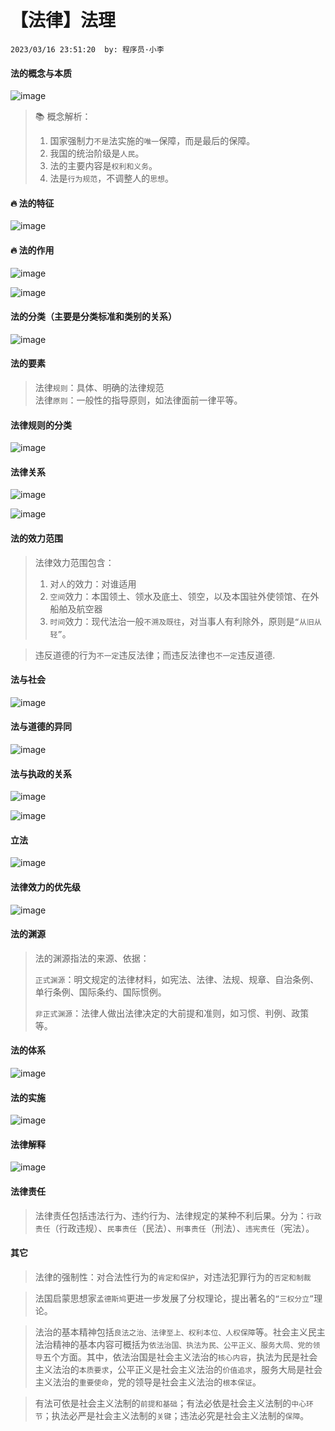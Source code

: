 # 【法律】法理
`2023/03/16 23:51:20  by: 程序员·小李`

#### 法的概念与本质

![image](【法律】法理/9bf7209a-46c7-47c7-8a9c-b94835c98f17.png)

> 📚 概念解析：
> 1. 国家强制力`不是`法实施的`唯一`保障，而是最后的保障。
> 2. 我国的统治阶级是`人民`。
> 3. 法的主要内容是`权利和义务`。
> 4. 法是`行为规范`，不调整人的`思想`。

#### 🔥 法的特征

![image](【法律】法理/4802ea33-6627-4279-bd5b-5756839d8428.png)

#### 🔥 法的作用

![image](【法律】法理/f3317110-fb3a-46cf-832c-38ee1985f2a5.png)

![image](【法律】法理/476c8e7b-20f1-4f92-bffc-fc8a1541c69f.png)

#### 法的分类（主要是分类标准和类别的关系）

![image](【法律】法理/58ab2bd9-d419-4a5f-b0d4-ac7d529580d8.png)

#### 法的要素

> 法律`规则`：具体、明确的法律规范  
> 法律`原则`：一般性的指导原则，如法律面前一律平等。

#### 法律规则的分类

![image](【法律】法理/3e6e75c0-50ec-4639-a0e6-216460dc7876.png)

#### 法律关系

![image](【法律】法理/ff211e83-fc3c-45fc-9e95-8587e45f6f56.png)


![image](【法律】法理/5a230e36-66d9-4aec-af00-5ff3500bc822.png)

#### 法的效力范围

> 法律效力范围包含： 
> 1. 对`人`的效力：对谁适用
> 2. `空间`效力：本国领土、领水及底土、领空，以及本国驻外使领馆、在外船舶及航空器  
> 3. `时间`效力：现代法治一般`不溯及既往`，对当事人有利除外，原则是`“从旧从轻”`。

>  违反道德的行为`不一定`违反法律；而违反法律也`不一定`违反道德.

#### 法与社会

![image](【法律】法理/774c84cc-d878-4e55-bca8-5cb7261a41f5.png)

#### 法与道德的异同

![image](【法律】法理/ac919394-022d-44b9-aa6d-3195ae346f9e.png)

#### 法与执政的关系

![image](【法律】法理/9d418297-42f3-4ef0-8b66-0be109e8a3c3.png)


![image](【法律】法理/6427a7c2-57e7-47a9-8e4a-7173fbff1225.png)

#### 立法

![image](【法律】法理/8a7bfd47-7059-4943-b415-75a96cec4226.png)

#### 法律效力的优先级

![image](【法律】法理/9b8c97a3-7aed-496c-b8cc-676d3c26ec59.png)

#### 法的渊源

> 法的渊源指法的来源、依据：
> 
> `正式渊源`：明文规定的法律材料，如宪法、法律、法规、规章、自治条例、单行条例、国际条约、国际惯例。
>
> `非正式渊源`：法律人做出法律决定的大前提和准则，如习惯、判例、政策等。

#### 法的体系

![image](【法律】法理/f0d2d0c8-bb3b-4b39-b659-7089fed37c71.png)

#### 法的实施

![image](【法律】法理/a6cf2e46-4f45-480a-9378-8a7a99627f5f.png)


#### 法律解释

![image](【法律】法理/cf827f2a-1de8-4da4-8329-bd56a65be9ed.png)

#### 法律责任

> 法律责任包括违法行为、违约行为、法律规定的某种不利后果。分为：`行政责任`（行政违规）、`民事责任`（民法）、`刑事责任`（刑法）、`违宪责任`（宪法）。

#### 其它

> 法律的强制性：对合法性行为的`肯定和保护`，对违法犯罪行为的`否定和制裁`

> 法国启蒙思想家`孟德斯鸠`更进一步发展了分权理论，提出著名的`“三权分立”`理论。

> 法治的基本精神包括`良法之治、法律至上、权利本位、人权保障`等。社会主义民主法治精神的基本内容可概括为`依法治国、执法为民、公平正义、服务大局、党的领导`五个方面。其中，依法治国是社会主义法治的`核心内容`，执法为民是社会主义法治的`本质要求`，公平正义是社会主义法治的`价值追求`，服务大局是社会主义法治的`重要使命`，党的领导是社会主义法治的`根本保证`。

> 有法可依是社会主义法制的`前提和基础`；有法必依是社会主义法制的`中心环节`；执法必严是社会主义法制的`关键`；违法必究是社会主义法制的`保障`。